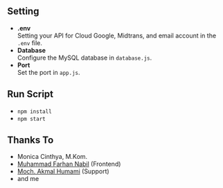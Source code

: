 ## Setting
- **.env**  
  Setting your API for Cloud Google, Midtrans, and email account in the `.env` file.
- **Database**  
  Configure the MySQL database in `database.js`.
- **Port**  
  Set the port in `app.js`.
  
## Run Script
- `npm install`
- `npm start`

## Thanks To
- Monica Cinthya, M.Kom.
- [Muhammad Farhan Nabil](https://github.com/Boasfar27) (Frontend)
- [Moch. Akmal Humami](https://github.com/Akamalll) (Support)
- and me
